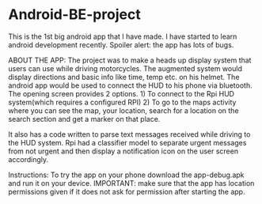 # Android-BE-project
This is the 1st big android app that I have made. I have started to learn android development recently. Spoiler alert: the app has lots of bugs.

ABOUT THE APP: The project was to make a heads up display system that users can use while driving motorcycles. The augmented system would display directions and basic info like time, temp etc. on his helmet. The android app would be used to connect the HUD to his phone via bluetooth. The opening screen provides 2 options. 1) To connect to the Rpi HUD system(which requires a configured RPI) 2) To go to the maps activity where you can see the map, your location, search for a location on the search section and get a marker on that place.

It also has a code written to parse text messages received while driving to the HUD system. Rpi had a classifier model to separate urgent messages from not urgent and then display a notification icon on the user screen accordingly.

Instructions: To try the app on your phone download the app-debug.apk and run it on your device. IMPORTANT: make sure that the app has location permissions given if it does not ask for permission after starting the app. 

